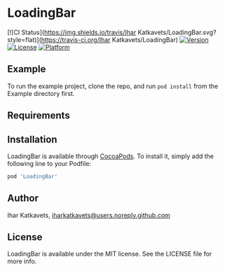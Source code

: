 # LoadingBar

[![CI Status](https://img.shields.io/travis/Ihar Katkavets/LoadingBar.svg?style=flat)](https://travis-ci.org/Ihar Katkavets/LoadingBar)
[![Version](https://img.shields.io/cocoapods/v/LoadingBar.svg?style=flat)](https://cocoapods.org/pods/LoadingBar)
[![License](https://img.shields.io/cocoapods/l/LoadingBar.svg?style=flat)](https://cocoapods.org/pods/LoadingBar)
[![Platform](https://img.shields.io/cocoapods/p/LoadingBar.svg?style=flat)](https://cocoapods.org/pods/LoadingBar)

## Example

To run the example project, clone the repo, and run `pod install` from the Example directory first.

## Requirements

## Installation

LoadingBar is available through [CocoaPods](https://cocoapods.org). To install
it, simply add the following line to your Podfile:

```ruby
pod 'LoadingBar'
```

## Author

Ihar Katkavets, iharkatkavets@users.noreply.github.com

## License

LoadingBar is available under the MIT license. See the LICENSE file for more info.
